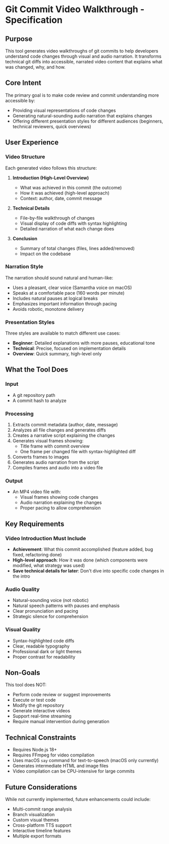 # Git Commit Video Walkthrough - Specification

## Purpose

This tool generates video walkthroughs of git commits to help developers understand code changes through visual and audio narration. It transforms technical git diffs into accessible, narrated video content that explains what was changed, why, and how.

## Core Intent

The primary goal is to make code review and commit understanding more accessible by:
- Providing visual representations of code changes
- Generating natural-sounding audio narration that explains changes
- Offering different presentation styles for different audiences (beginners, technical reviewers, quick overviews)

## User Experience

### Video Structure

Each generated video follows this structure:

1. **Introduction (High-Level Overview)**
   - What was achieved in this commit (the outcome)
   - How it was achieved (high-level approach)
   - Context: author, date, commit message

2. **Technical Details**
   - File-by-file walkthrough of changes
   - Visual display of code diffs with syntax highlighting
   - Detailed narration of what each change does

3. **Conclusion**
   - Summary of total changes (files, lines added/removed)
   - Impact on the codebase

### Narration Style

The narration should sound natural and human-like:
- Uses a pleasant, clear voice (Samantha voice on macOS)
- Speaks at a comfortable pace (160 words per minute)
- Includes natural pauses at logical breaks
- Emphasizes important information through pacing
- Avoids robotic, monotone delivery

### Presentation Styles

Three styles are available to match different use cases:

- **Beginner**: Detailed explanations with more pauses, educational tone
- **Technical**: Precise, focused on implementation details
- **Overview**: Quick summary, high-level only

## What the Tool Does

### Input
- A git repository path
- A commit hash to analyze

### Processing
1. Extracts commit metadata (author, date, message)
2. Analyzes all file changes and generates diffs
3. Creates a narrative script explaining the changes
4. Generates visual frames showing:
   - Title frame with commit overview
   - One frame per changed file with syntax-highlighted diff
5. Converts frames to images
6. Generates audio narration from the script
7. Compiles frames and audio into a video file

### Output
- An MP4 video file with:
  - Visual frames showing code changes
  - Audio narration explaining the changes
  - Proper pacing to allow comprehension

## Key Requirements

### Video Introduction Must Include
- **Achievement**: What this commit accomplished (feature added, bug fixed, refactoring done)
- **High-level approach**: How it was done (which components were modified, what strategy was used)
- **Save technical details for later**: Don't dive into specific code changes in the intro

### Audio Quality
- Natural-sounding voice (not robotic)
- Natural speech patterns with pauses and emphasis
- Clear pronunciation and pacing
- Strategic silence for comprehension

### Visual Quality
- Syntax-highlighted code diffs
- Clear, readable typography
- Professional dark or light themes
- Proper contrast for readability

## Non-Goals

This tool does NOT:
- Perform code review or suggest improvements
- Execute or test code
- Modify the git repository
- Generate interactive videos
- Support real-time streaming
- Require manual intervention during generation

## Technical Constraints

- Requires Node.js 18+
- Requires FFmpeg for video compilation
- Uses macOS `say` command for text-to-speech (macOS only currently)
- Generates intermediate HTML and image files
- Video compilation can be CPU-intensive for large commits

## Future Considerations

While not currently implemented, future enhancements could include:
- Multi-commit range analysis
- Branch visualization
- Custom visual themes
- Cross-platform TTS support
- Interactive timeline features
- Multiple export formats
